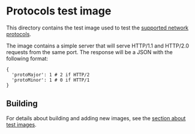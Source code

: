 # Protocols test image

This directory contains the test image used to test the [supported
network protocols](/docs/runtime-contract.md#protocols-and-ports).

The image contains a simple server that will serve HTTP/1.1 and HTTP/2.0
requests from the same port. The response will be a JSON with the
following format:

```
{
  'protoMajor': 1 # 2 if HTTP/2
  'protoMinor': 1 # 0 if HTTP/1
}
```


## Building

For details about building and adding new images, see the
[section about test images](/test/README.md#test-images).
